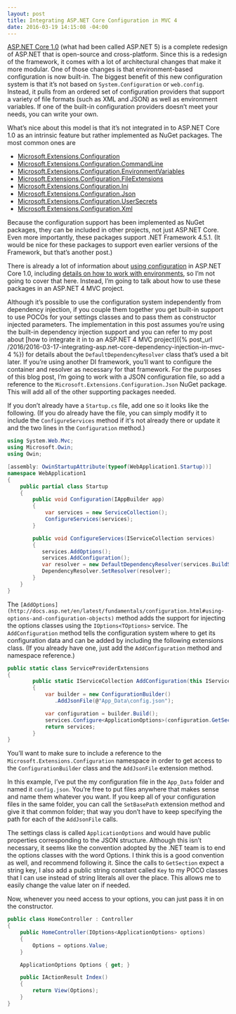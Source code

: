 ```yaml
---
layout: post
title: Integrating ASP.NET Core Configuration in MVC 4
date: 2016-03-19 14:15:08 -04:00
---
```


[ASP.NET Core 1.0](http://docs.asp.net/en/latest/conceptual-overview/aspnet.html) (what had been called ASP.NET 5) is a complete redesign of ASP.NET that is open-source and cross-platform. Since this is a redesign of the framework, it comes with a lot of architectural changes that make it more modular. One of those changes is that environment-based configuration is now built-in. The biggest benefit of this new configuration system is that it’s not based on `System.Configuration` or `web.config`. Instead, it pulls from an ordered set of configuration providers that support a variety of file formats (such as XML and JSON) as well as environment variables. If one of the built-in configuration providers doesn’t meet your needs, you can write your own.

What’s nice about this model is that it’s not integrated in to ASP.NET Core 1.0 as an intrinsic feature but rather implemented as NuGet packages. The most common ones are

*   [Microsoft.Extensions.Configuration](https://www.nuget.org/packages/Microsoft.Extensions.Configuration) 
*   [Microsoft.Extensions.Configuration.CommandLine](https://www.nuget.org/packages/Microsoft.Extensions.Configuration.CommandLine) 
*   [Microsoft.Extensions.Configuration.EnvironmentVariables](https://www.nuget.org/packages/Microsoft.Extensions.Configuration.EnvironmentVariables) 
*   [Microsoft.Extensions.Configuration.FileExtensions](https://www.nuget.org/packages/Microsoft.Extensions.Configuration.FileExtensions) 
*   [Microsoft.Extensions.Configuration.Ini](https://www.nuget.org/packages/Microsoft.Extensions.Configuration.Ini) 
*   [Microsoft.Extensions.Configuration.Json](https://www.nuget.org/packages/Microsoft.Extensions.Configuration.Json) 
*   [Microsoft.Extensions.Configuration.UserSecrets](https://www.nuget.org/packages/Microsoft.Extensions.Configuration.UserSecrets) 
*   [Microsoft.Extensions.Configuration.Xml](https://www.nuget.org/packages/Microsoft.Extensions.Configuration.Xml)   

Because the configuration support has been implemented as NuGet packages, they can be included in other projects, not just ASP.NET Core. Even more importantly, these packages support .NET Framework 4.5.1. (It would be nice for these packages to support even earlier versions of the Framework, but that’s another post.)

There is already a lot of information about [using configuration](http://docs.asp.net/en/latest/fundamentals/configuration.html) in ASP.NET Core 1.0, including [details on how to work with environments](http://docs.asp.net/en/latest/fundamentals/environments.html), so I’m not going to cover that here. Instead, I’m going to talk about how to use these packages in an ASP.NET 4 MVC project.

Although it’s possible to use the configuration system independently from dependency injection, if you couple them together you get built-in support to use POCOs for your settings classes and to pass them as constructor injected parameters. The implementation in this post assumes you’re using the built-in dependency injection support and you can refer to my post about [how to integrate it in to an ASP.NET 4 MVC project]({% post_url /2016/2016-03-17-integrating-asp.net-core-dependency-injection-in-mvc-4 %}) for details about the `DefaultDependencyResolver` class that’s used a bit later. If you’re using another DI framework, you’ll want to configure the container and resolver as necessary for that framework. For the purposes of this blog post, I’m going to work with a JSON configuration file, so add a reference to the `Microsoft.Extensions.Configuration.Json` NuGet package. This will add all of the other supporting packages needed.

If you don’t already have a `Startup.cs` file, add one so it looks like the following. (If you do already have the file, you can simply modify it to include the `ConfigureServices` method if it's not already there or update it and the two lines in the `Configuration` method.)

```csharp
using System.Web.Mvc;
using Microsoft.Owin;
using Owin;

[assembly: OwinStartupAttribute(typeof(WebApplication1.Startup))]
namespace WebApplication1
{
    public partial class Startup
    {
        public void Configuration(IAppBuilder app)
        {
            var services = new ServiceCollection();
            ConfigureServices(services);
        }

        public void ConfigureServices(IServiceCollection services)
        {
           services.AddOptions();
           services.AddConfiguration();
           var resolver = new DefaultDependencyResolver(services.BuildServiceProvider());
           DependencyResolver.SetResolver(resolver);
        }
    }
}
```

The `[AddOptions](http://docs.asp.net/en/latest/fundamentals/configuration.html#using-options-and-configuration-objects)` method adds the support for injecting the options classes using the `IOptions<TOptions>` service. The `AddConfiguration` method tells the configuration system where to get its configuration data and can be added by including the following extensions class. (If you already have one, just add the `AddConfiguration` method and namespace reference.)

```csharp
public static class ServiceProviderExtensions
{
        public static IServiceCollection AddConfiguration(this IServiceCollection services)
        {
            var builder = new ConfigurationBuilder()
               .AddJsonFile(@"App_Data\config.json");

            var configuration = builder.Build();
            services.Configure<ApplicationOptions>(configuration.GetSection(ApplicationOptions.Key));
            return services;
        }
}
```

You’ll want to make sure to include a reference to the `Microsoft.Extensions.Configuration` namespace in order to get access to the `ConfigurationBuilder` class and the `AddJsonFile` extension method.

In this example, I’ve put the my configuration file in the `App_Data` folder and named it `config.json`. You’re free to put files anywhere that makes sense and name them whatever you want. If you keep all of your configuration files in the same folder, you can call the `SetBasePath` extension method and give it that common folder; that way you don’t have to keep specifying the path for each of the `AddJsonFile` calls.

The settings class is called `ApplicationOptions` and would have public properties corresponding to the JSON structure. Although this isn’t necessary, it seems like the convention adopted by the .NET team is to end the options classes with the word Options. I think this is a good convention as well, and recommend following it. Since the calls to `GetSection` expect a string key, I also add a public string constant called `Key` to my POCO classes that I can use instead of string literals all over the place. This allows me to easily change the value later on if needed.

Now, whenever you need access to your options, you can just pass it in on the constructor.

```csharp
public class HomeController : Controller
{
    public HomeController(IOptions<ApplicationOptions> options)
    {
        Options = options.Value;
    }

    ApplicationOptions Options { get; }

    public IActionResult Index()
    {
        return View(Options);
    }
}
```
